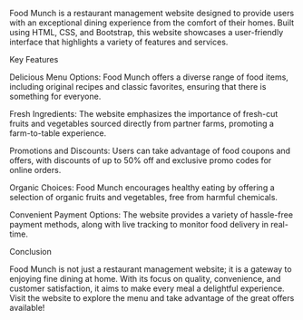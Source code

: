 Food Munch is a restaurant management website designed to provide users with an exceptional dining experience from the comfort of their homes. Built using HTML, CSS, and Bootstrap, this website showcases a user-friendly interface that highlights a variety of features and services.

Key Features

Delicious Menu Options: Food Munch offers a diverse range of food items, including original recipes and classic favorites, ensuring that there is something for everyone.

Fresh Ingredients: The website emphasizes the importance of fresh-cut fruits and vegetables sourced directly from partner farms, promoting a farm-to-table experience.

Promotions and Discounts: Users can take advantage of food coupons and offers, with discounts of up to 50% off and exclusive promo codes for online orders.

Organic Choices: Food Munch encourages healthy eating by offering a selection of organic fruits and vegetables, free from harmful chemicals.

Convenient Payment Options: The website provides a variety of hassle-free payment methods, along with live tracking to monitor food delivery in real-time.

Conclusion

Food Munch is not just a restaurant management website; it is a gateway to enjoying fine dining at home. With its focus on quality, convenience, and customer satisfaction, it aims to make every meal a delightful experience. Visit the website to explore the menu and take advantage of the great offers available!
